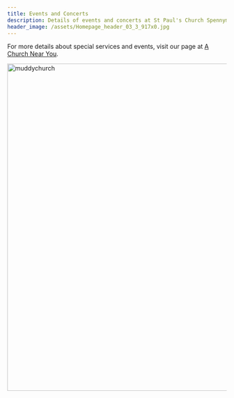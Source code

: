 ```yaml
---
title: Events and Concerts
description: Details of events and concerts at St Paul's Church Spennymoor.
header_image: /assets/Homepage_header_03_3_917x0.jpg
---
```

For more details about special services and events, visit our page at [A Church Near You](https://www.achurchnearyou.com/church/13565/).

<img width="750" alt="muddychurch" src="https://github.com/stpaulsspennymoor/stpaulsspennymoor.github.io/assets/139633336/45306a6a-fc86-461e-a91d-9f3098f3c358">
